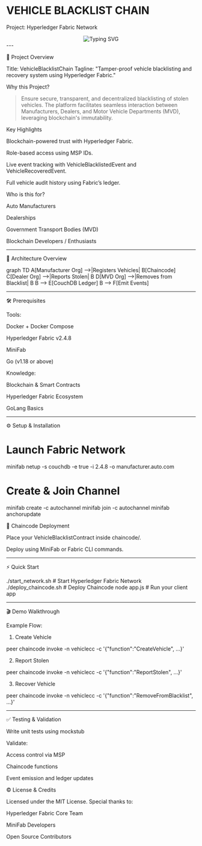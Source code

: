 # VEHICLE BLACKLIST CHAIN
Project: Hyperledger Fabric Network


<div align="center"><img src="https://readme-typing-svg.herokuapp.com?font=Fira+Code&duration=3000&pause=1000&color=00G000&width=435&lines=VEHICLE BLACKLIST CHAIN" alt="Typing SVG" />

  

</div>
---

🚗 Project Overview

Title: VehicleBlacklistChain
Tagline: "Tamper-proof vehicle blacklisting and recovery system using Hyperledger Fabric."

Why this Project?

> Ensure secure, transparent, and decentralized blacklisting of stolen vehicles. The platform facilitates seamless interaction between Manufacturers, Dealers, and Motor Vehicle Departments (MVD), leveraging blockchain's immutability.



Key Highlights

Blockchain-powered trust with Hyperledger Fabric.

Role-based access using MSP IDs.

Live event tracking with VehicleBlacklistedEvent and VehicleRecoveredEvent.

Full vehicle audit history using Fabric’s ledger.


Who is this for?

Auto Manufacturers

Dealerships

Government Transport Bodies (MVD)

Blockchain Developers / Enthusiasts



---

🧱 Architecture Overview

graph TD
  A[Manufacturer Org] -->|Registers Vehicles| B[Chaincode]
  C[Dealer Org] -->|Reports Stolen| B
  D[MVD Org] -->|Removes from Blacklist| B
  B --> E[CouchDB Ledger]
  B --> F[Emit Events]




---

🛠️ Prerequisites

Tools:

Docker + Docker Compose

Hyperledger Fabric v2.4.8

MiniFab

Go (v1.18 or above)


Knowledge:

Blockchain & Smart Contracts

Hyperledger Fabric Ecosystem

GoLang Basics



---

⚙️ Setup & Installation

# Launch Fabric Network
minifab netup -s couchdb -e true -i 2.4.8 -o manufacturer.auto.com

# Create & Join Channel
minifab create -c autochannel
minifab join -c autochannel
minifab anchorupdate

🧩 Chaincode Deployment

Place your VehicleBlacklistContract inside chaincode/.

Deploy using MiniFab or Fabric CLI commands.



---

⚡ Quick Start

./start_network.sh         # Start Hyperledger Fabric Network
./deploy_chaincode.sh     # Deploy Chaincode
node app.js               # Run your client app


---

🎬 Demo Walkthrough

Example Flow:

1. Create Vehicle



peer chaincode invoke -n vehiclecc -c '{"function":"CreateVehicle", ...}'

2. Report Stolen



peer chaincode invoke -n vehiclecc -c '{"function":"ReportStolen", ...}'

3. Recover Vehicle



peer chaincode invoke -n vehiclecc -c '{"function":"RemoveFromBlacklist", ...}'


---

✅ Testing & Validation

Write unit tests using mockstub

Validate:

Access control via MSP

Chaincode functions

Event emission and ledger updates





© License & Credits

Licensed under the MIT License.
Special thanks to:

Hyperledger Fabric Core Team

MiniFab Developers

Open Source Contributors


